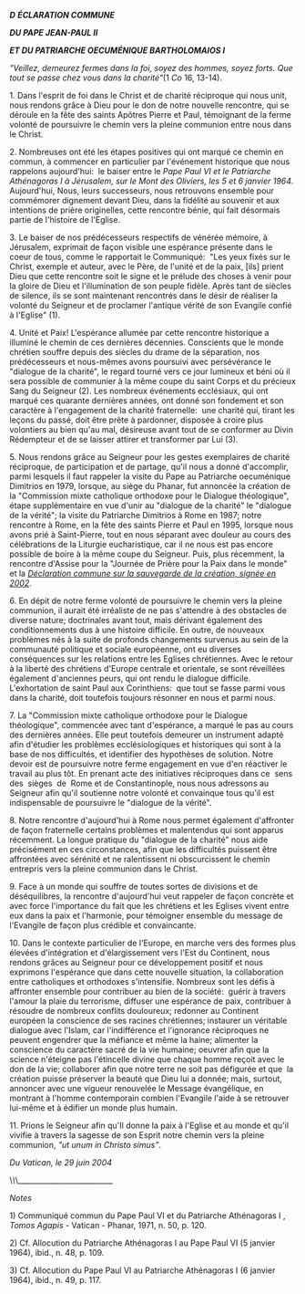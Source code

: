 ***D*** ***ÉCLARATION COMMUNE***

***DU PAPE JEAN-PAUL II***

***ET DU PATRIARCHE OECUMÉNIQUE BARTHOLOMAIOS I***

*"Veillez, demeurez fermes dans la foi, soyez des hommes, soyez forts. Que tout se passe chez vous dans la charité"*(1 *Co* 16, 13-14).

1. Dans l'esprit de foi dans le Christ et de charité réciproque qui nous unit, nous rendons grâce à Dieu pour le don de notre nouvelle rencontre, qui se déroule en la fête des saints Apôtres Pierre et Paul, témoignant de la ferme volonté de poursuivre le chemin vers la pleine communion entre nous dans le Christ.

2. Nombreuses ont été les étapes positives qui ont marqué ce chemin en commun, à commencer en particulier par l'événement historique que nous rappelons aujourd'hui:  le baiser entre le *Pape Paul VI et le Patriarche Athénagoras I à Jérusalem, sur le Mont des Oliviers, les 5 et 6 janvier 1964*. Aujourd'hui, Nous, leurs successeurs, nous retrouvons ensemble pour commémorer dignement devant Dieu, dans la fidélité au souvenir et aux intentions de prière originelles, cette rencontre bénie, qui fait désormais partie de l'histoire de l'Eglise.

3. Le baiser de nos prédécesseurs respectifs de vénérée mémoire, à Jérusalem, exprimait de façon visible une espérance présente dans le coeur de tous, comme le rapportait le Communiqué:  "Les yeux fixés sur le Christ, exemple et auteur, avec le Père, de l'unité et de la paix, \[ils\] prient Dieu que cette rencontre soit le signe et le prélude des choses à venir pour la gloire de Dieu et l'illumination de son peuple fidèle. Après tant de siècles de silence, ils se sont maintenant rencontrés dans le désir de réaliser la volonté du Seigneur et de proclamer l'antique vérité de son Evangile confié à l'Eglise" (1).

4. Unité et Paix! L'espérance allumée par cette rencontre historique a illuminé le chemin de ces dernières décennies. Conscients que le monde chrétien souffre depuis des siècles du drame de la séparation, nos prédécesseurs et nous-mêmes avons poursuivi avec persévérance le "dialogue de la charité", le regard tourné vers ce jour lumineux et béni où il sera possible de communier à la même coupe du saint Corps et du précieux Sang du Seigneur (2). Les nombreux événements ecclésiaux, qui ont marqué ces quarante dernières années, ont donné son fondement et son caractère à l'engagement de la charité fraternelle:  une charité qui, tirant les leçons du passé, doit être prête à pardonner, disposée à croire plus volontiers au bien qu'au mal, désireuse avant tout de se conformer au Divin Rédempteur et de se laisser attirer et transformer par Lui (3).

5. Nous rendons grâce au Seigneur pour les gestes exemplaires de charité réciproque, de participation et de partage, qu'il nous a donné d'accomplir, parmi lesquels il faut rappeler la visite du Pape au Patriarche oecuménique Dimitrios en 1979, lorsque, au siège du Phanar, fut annoncée la création de la "Commission mixte catholique orthodoxe pour le Dialogue théologique", étape supplémentaire en vue d'unir au "dialogue de la charité" le "dialogue de la vérité"; la visite du Patriarche Dimitrios à Rome en 1987; notre rencontre à Rome, en la fête des saints Pierre et Paul en 1995, lorsque nous avons prié à Saint-Pierre, tout en nous séparant avec douleur au cours des célébrations de la Liturgie eucharistique, car il ne nous est pas encore possible de boire à la même coupe du Seigneur. Puis, plus récemment, la rencontre d'Assise pour la "Journée de Prière pour la Paix dans le monde" et la *[Déclaration commune sur la sauvegarde de la création, signée en 2002](/content/john-paul-ii/fr/speeches/2002/june/documents/hf_jp-ii_spe_20020610_venice-declaration.html)*.

6. En dépit de notre ferme volonté de poursuivre le chemin vers la pleine communion, il aurait été irréaliste de ne pas s'attendre à des obstacles de diverse nature; doctrinales avant tout, mais dérivant également des conditionnements dus à une histoire difficile. En outre, de nouveaux problèmes nés à la suite de profonds changements survenus au sein de la communauté politique et sociale européenne, ont eu diverses conséquences sur les relations entre les Eglises chrétiennes. Avec le retour à la liberté des chrétiens d'Europe centrale et orientale, se sont réveillées également d'anciennes peurs, qui ont rendu le dialogue difficile. L'exhortation de saint Paul aux Corinthiens:  que tout se fasse parmi vous dans la charité, doit toutefois toujours résonner en nous et parmi nous.

7. La "Commission mixte catholique orthodoxe pour le Dialogue théologique", commencée avec tant d'espérance, a marqué le pas au cours des dernières années. Elle peut toutefois demeurer un instrument adapté afin d'étudier les problèmes ecclésiologiques et historiques qui sont à la base de nos difficultés, et identifier des hypothèses de solution. Notre devoir est de poursuivre notre ferme engagement en vue d'en réactiver le travail au plus tôt. En prenant acte des initiatives réciproques dans ce  sens  des  sièges  de  Rome et de Constantinople, nous nous adressons au Seigneur afin qu'il soutienne notre volonté et convainque tous qu'il est indispensable de poursuivre le "dialogue de la vérité".

8. Notre rencontre d'aujourd'hui à Rome nous permet également d'affronter de façon fraternelle certains problèmes et malentendus qui sont apparus récemment. La longue pratique du "dialogue de la charité" nous aide précisément en ces circonstances, afin que les difficultés puissent être affrontées avec sérénité et ne ralentissent ni obscurcissent le chemin entrepris vers la pleine communion dans le Christ.

9. Face à un monde qui souffre de toutes sortes de divisions et de déséquilibres, la rencontre d'aujourd'hui veut rappeler de façon concrète et avec force l'importance du fait que les chrétiens et les Eglises vivent entre eux dans la paix et l'harmonie, pour témoigner ensemble du message de l'Evangile de façon plus crédible et convaincante.

10. Dans le contexte particulier de l'Europe, en marche vers des formes plus élevées d'intégration et d'élargissement vers l'Est du Continent, nous rendons grâces au Seigneur pour ce développement positif et nous exprimons l'espérance que dans cette nouvelle situation, la collaboration entre catholiques et orthodoxes s'intensifie. Nombreux sont les défis à affronter ensemble pour contribuer au bien de la société:  guérir à travers l'amour la plaie du terrorisme, diffuser une espérance de paix, contribuer à résoudre de nombreux conflits douloureux; redonner au Continent européen la conscience de ses racines chrétiennes; instaurer un véritable dialogue avec l'Islam, car l'indifférence et l'ignorance réciproques ne peuvent engendrer que la méfiance et même la haine; alimenter la conscience du caractère sacré de la vie humaine; oeuvrer afin que la science n'éteigne pas l'étincelle divine que chaque homme reçoit avec le don de la vie; collaborer afin que notre terre ne soit pas défigurée et que  la création puisse préserver la beauté que Dieu lui a donnée; mais, surtout, annoncer avec une vigueur renouvelée le Message évangélique, en montrant à l'homme contemporain combien l'Evangile l'aide à se retrouver lui-même et à édifier un monde plus humain.

11. Prions le Seigneur afin qu'Il donne la paix à l'Eglise et au monde et qu'il vivifie à travers la sagesse de son Esprit notre chemin vers la pleine communion, *"ut unum in Christo simus"*.

*Du Vatican, le 29 juin 2004*

\\_\\_\\_\_\_\_\_\_\_\_\_\_\_\_\_\_\_\_\_\_\_\_\_\_\_\_\_\_

*Notes*

1) Communiqué commun du Pape Paul VI et du Patriarche Athénagoras I , *Tomos Agapis* \- Vatican - Phanar, 1971, n. 50, p. 120.

2) Cf. Allocution du Patriarche Athénagoras I au Pape Paul VI (5 janvier 1964), ibid., n. 48, p. 109.

3) Cf. Allocution du Pape Paul VI au Patriarche Athénagoras I (6 janvier 1964), ibid., n. 49, p. 117.